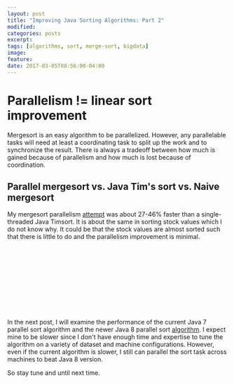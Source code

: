 ```yaml
---
layout: post
title: "Improving Java Sorting Algorithms: Part 2"
modified:
categories: posts
excerpt:
tags: [algorithms, sort, merge-sort, bigdata]
image:
feature:
date: 2017-03-05T08:56:00-04:00
---
```


<style>
/*
.chart rect {
      fill: steelblue;
}
*/
.chart .legend {
      fill: #38353b;
      font: 14px sans-serif;
      text-anchor: start;
      font-size: 12px;
}
.chart text {
      fill: #6b6571;
      font: 11px sans-serif;
      text-anchor: start;
}

.chart .label {
      fill: #38353b;
      font: 14px sans-serif;
      text-anchor: end;
}

.bar:hover {
      fill: rgba(0, 0, 0, 0.5);
}

.axis path,
.axis line {
      fill: none;
      stroke: #38353b;
      shape-rendering: crispEdges;
}

.x text {
      fill: #38353b;
      font: 11px sans-serif;
      text-anchor: end !important;
}

.x_label {
      fill: #6b6571 !important;
      text-anchor: end !important;
}

.d3-tip {
  line-height: 0.2;
  font: 11px sans-serif;
  padding: 5px;
  background: rgba(0, 0, 0, 0.5);
  color: #fff;
  border-radius: 2px;
}

/* Creates a small triangle extender for the tooltip */
.d3-tip:after {
  box-sizing: border-box;
  display: inline;
  font-size: 10px;
  width: 100%;
  line-height: 1;
  color: rgba(0, 0, 0, 0.5);
  content: "\25BC";
  position: absolute;
  text-align: center;
}

/* Style northward tooltips differently */
.d3-tip.n:after {
  margin: -1px 0 0 0;
  top: 100%;
  left: 0;
}

</style>
<script src="http://d3js.org/d3.v3.min.js"></script>
<script src="http://labratrevenge.com/d3-tip/javascripts/d3.tip.v0.6.3.js"></script>
<script src="http://d3js.org/colorbrewer.v1.min.js"></script>
<script>

var chartWidth       = 300,
    barHeight        = 20,
    gapBetweenGroups = 10,
    spaceForLabels   = 160,
    spaceForLegend   = 150,
    spaceForXAxis    = 20;

function draw_chart(_class, data) {
    var groupHeight = barHeight * data.series.length;

    // Zip the series data together (first values, second values, etc.)
    var zippedData = [];
    for (var i=0; i<data.labels.length; i++) {
      for (var j=0; j<data.series.length; j++) {
        zippedData.push(data.series[j].values[i]);
      }
    }

    // Color scale
    var color = d3.scale.ordinal()
        .range(colorbrewer.Set2[4]);
    var chartHeight = barHeight * zippedData.length + 
            gapBetweenGroups * data.labels.length + 
            spaceForXAxis;

    var x = d3.scale.linear()
        .domain([0, d3.max(zippedData) * 1.1])
        .range([0, chartWidth]);

    var xAxis = d3.svg.axis()
        .scale(x)
        .tickSize(5,0)
        .ticks(5)
        .orient("bottom");

    var y = d3.scale.linear()
        .range([chartHeight + gapBetweenGroups, 0]);

    var yAxis = d3.svg.axis()
        .scale(y)
        .tickFormat('')
        .tickSize(0)
        .orient("left");

    // Specify the chart area and dimensions
    var chart = d3.select(_class)
        .attr("width", spaceForLabels + chartWidth + spaceForLegend)
        .attr("height", chartHeight);

    // Draw tooltip
    var format_ops = d3.format(",.0f")
    var tip = d3.tip()
      .attr('class', 'd3-tip')
      .offset([-10, 0])
      .html(function(d) {
        return "<span style='tooltip-text'>" + format_ops(d) + "</span> ops/sec";
      })
    chart.call(tip);

    // Create bars
    var bar = chart.selectAll("g")
        .data(zippedData)
        .enter().append("g")
        .attr("transform", function(d, i) {
          return "translate(" + spaceForLabels + "," + (i * barHeight + gapBetweenGroups * (0.5 + Math.floor(i/data.series.length))) + ")";
        });

    // Create rectangles of the correct width
    bar.append("rect")
        .attr("fill", function(d,i) { return color(i % data.series.length); })
        .attr("class", "bar")
        .attr("width", x)
        .attr("height", barHeight - 1)
        // Add tooltip
        .on('mouseover', tip.show)
        .on('mouseout', tip.hide);

    // Add text label in bar
    var format_percent = d3.format(",.0%")
    bar.append("text")
        .attr("x", function(d) { return x(d) + 3; })
        .attr("y", barHeight / 2)
        .attr("dy", ".35em")
        .text(function(d,i) { return format_percent(d/data.series[0].values[Math.floor(i/data.series.length)]); });

    // Draw labels
    bar.append("text")
        .attr("class", "label")
        .attr("x", function(d) { return - 10; })
        .attr("y", groupHeight / 2)
        .attr("dy", ".35em")
        .text(function(d,i) {
          if (i % data.series.length === 0)
            return data.labels[Math.floor(i/data.series.length)];
          else
            return ""});

    chart.append("g")
          .attr("class", "y axis")
          .attr("transform", "translate(" + spaceForLabels + ", " + 
            (-gapBetweenGroups/2-spaceForXAxis) + ")")
          .call(yAxis);

    chart.append("g")
          .attr("class", "x axis")
          .attr("transform", "translate(" + spaceForLabels + ", " + 
            (chartHeight-spaceForXAxis) + ")")
          .call(xAxis);

    // Draw legend
    var legendRectSize = 18,
        legendSpacing  = 4;

    var legend = chart.selectAll('.legend')
        .data(data.series)
        .enter()
        .append('g')
        .attr('transform', function (d, i) {
            var height = legendRectSize + legendSpacing;
            var offset = -gapBetweenGroups/2;
            var horz = spaceForLabels + chartWidth + 40 - legendRectSize;
            var vert = i * height - offset;
            return 'translate(' + horz + ',' + vert + ')';
        });

    legend.append('rect')
        .attr('width', legendRectSize)
        .attr('height', legendRectSize)
        .style('fill', function (d, i) { return color(i); })
        .style('stroke', function (d, i) { return color(i); });

    legend.append('text')
        .attr('class', 'legend')
        .attr('x', legendRectSize + legendSpacing)
        .attr('y', legendRectSize - legendSpacing)
        .text(function (d) { return d.label; });

    chart.append("text")
        .attr("class", "x_label")
        .attr("x", chartWidth + spaceForLabels)
        .attr("y", chartHeight - spaceForXAxis - 6)
        .text("sort operations per second");
}
</script>

# Parallelism != linear sort improvement

Mergesort is an easy algorithm to be parallelized. However, any parallelable tasks will need at least 
a coordinating task to split up the work and to synchronize the result. There is always a 
tradeoff between how much is gained because of parallelism and how much is lost because of coordination.

## Parallel mergesort vs. Java Tim's sort vs. Naive mergesort

My mergesort parallelism
[attempt](https://github.com/thaibui/algorithms-core/blob/forkjoinmerge_sort/sort/src/main/java/org/bui/algorithms/sort/ForkJoinMergesort.java)
was about 27-46% faster than a single-threaded Java Timsort. It is about the same in sorting stock
values which I do not know why. It could be that the stock values are almost sorted such that there is
little to do and the parallelism improvement is minimal.

<svg class="chart chart01"></svg>
<script>
draw_chart(".chart01", {
    labels: [
        '1000 movie titles', '2000 stock values', '10000 random integers'
    ],
    series: [
    {
      label: 'Java Timsort',
      values: [12501.816283, 11601.747724, 1505.355129]
    },
    {
      label: 'Mergesort',
      values: [12113.082190, 9064.588318, 1331.298021]
    },
    {
      label: 'Parallel Timsort',
      values: [15815.545862, 11773.716560, 2202.290482]
    }
    ]
}); 
</script>

In the next post, I will examine the performance of the current Java 7 parallel sort algorithm and
the newer Java 8 parallel sort [algorithm](https://docs.oracle.com/javase/8/docs/api/java/util/Arrays.html#parallelSort-byte:A-). I expect
mine to be slower since I don't have enough time and expertise to tune the algorithm on a variety of
dataset and machine configurations. However, even if the current algorithm is slower, I still can
parallel the sort task across machines to beat Java 8 version.

So stay tune and until next time.
